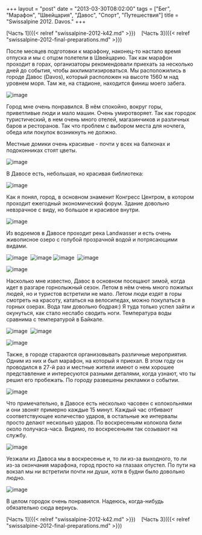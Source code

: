 +++
layout = "post"
date = "2013-03-30T08:02:00"
tags = ["Бег", "Марафон", "Швейцария", "Давос", "Спорт", "Путешествия"]
title = "Swissalpine 2012. Davos."
+++

[Часть 1]({{< relref "swissalpine-2012-k42.md" >}})    [Часть 3]({{< relref "swissalpine-2012-final-preparations.md" >}})

После месяцев подготовки к марафону, наконец-то настало время отпуска и мы с отцом полетели в Швейцарию. Так как марафон проходит в горах, организаторы рекомендовали приехать за несколько дней до события, чтобы акклиматизироваться. Мы расположились в городе Давос (Davos), который расположен на высоте 1560 м над уровнем моря. Там же, на стадионе, находится финиш моего забега.

![image](/blog/2013/03/swissalpine-2012-davos-1.jpg)

Город мне очень понравился. В нём спокойно, вокруг горы, приветливые люди и мало машин. Очень умиротворяет. Так как городок туристический, в нем очень много отелей, магазинчиков и различных баров и ресторанов. Так что проблем с выбором места для ночлега, обеда или покупок возникнуть не должно.

Местные домики очень красивые - почти у всех на балконах и подоконниках стоят цветы.

![image](/blog/2013/03/swissalpine-2012-davos-2.jpg)

В Давосе есть, небольшая, но красивая библиотека:

![image](/blog/2013/03/swissalpine-2012-davos-3.jpg)

Как я понял, город, в основном знаменит Конгресс Центром, в котором проходит ежегодный экономический форум. Здание довольно невзрачное с виду, но большое и красивое внутри.

![image](/blog/2013/03/swissalpine-2012-davos-4.jpg)

Из водоемов в Давосе проходит река Landwasser и есть очень живописное озеро с голубой прозрачной водой и потрясающими видами.

![image](/blog/2013/03/swissalpine-2012-davos-5.jpg) 
![image](/blog/2013/03/swissalpine-2012-davos-6.jpg) 
![image](/blog/2013/03/swissalpine-2012-davos-7.jpg) 
![image](/blog/2013/03/swissalpine-2012-davos-8.jpg)

![image](/blog/2013/03/swissalpine-2012-davos-9.jpg)

Насколько мне известно, Давос в основном посещают зимой, когда идет в разгаре горнолыжный сезон. Летом в нём очень много пожилых людей, но и туристов встретили не мало. Летом люди ездят в горы смотреть на красоту, кататься на велосипедах, можно покупаться в горных озерах. Вода там довольно бодрая:) Я туда только успел зайти и окунуться, как стало неслабо сводить ноги. Температура воды сравнима с температурой в Байкале.

![image](/blog/2013/03/swissalpine-2012-davos-10.jpg) 
![image](/blog/2013/03/swissalpine-2012-davos-11.jpg)

![image](/blog/2013/03/swissalpine-2012-davos-12.jpg)

Также, в городе стараются организовывать различные мероприятия. Одним из них и был марафон, на который я приехал. В этом году он проводился в 27-й раз и местные жители имеют о нем хорошее представление и интересуются разными деталями, когда узнают, что ты решил его пробежать. По городу развешены рекламки о событии.

![image](/blog/2013/03/swissalpine-2012-davos-13.jpg)

Что примечательно, в Давосе есть несколько часовен с колокольнями и они звонят примерно каждые 15 минут. Каждый час отбивают соответствующее количество ударов, в остальные же интервалы просто делают несколько ударов. По воскресеньям колокола били около получаса-часа. Видимо, по воскресеньям так созывают на службу.

![image](/blog/2013/03/swissalpine-2012-davos-14.jpg)

Уезжали из Давоса мы в воскресенье и, то ли из-за выходного, то ли из-за окончания марафона, город просто на глазаах опустел. По пути на вокзал мы ни встретили почти ни души, хотя в будни было довольно людно.

![image](/blog/2013/03/swissalpine-2012-davos-15.jpg)

В целом городок очень понравился. Надеюсь, когда-нибудь обязательно сюда вернусь.

[Часть 1]({{< relref "swissalpine-2012-k42.md" >}})    [Часть 3]({{< relref "swissalpine-2012-final-preparations.md" >}})